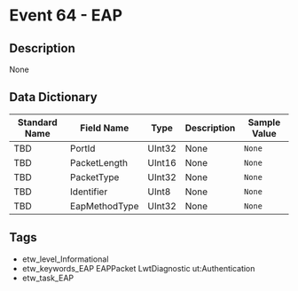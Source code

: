 # Event 64 - EAP

## Description
None

## Data Dictionary
|Standard Name|Field Name|Type|Description|Sample Value|
|---|---|---|---|---|
|TBD|PortId|UInt32|None|`None`|
|TBD|PacketLength|UInt16|None|`None`|
|TBD|PacketType|UInt32|None|`None`|
|TBD|Identifier|UInt8|None|`None`|
|TBD|EapMethodType|UInt32|None|`None`|

## Tags
* etw_level_Informational
* etw_keywords_EAP EAPPacket LwtDiagnostic ut:Authentication
* etw_task_EAP